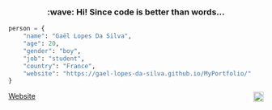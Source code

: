 ﻿<h3 align="center">
    :wave: Hi! Since code is better than words...
</h3>

~~~python
person = {
    "name": "Gaël Lopes Da Silva",
    "age": 20,
    "gender": "boy",
    "job": "student",
    "country": "France",
    "website": "https://gael-lopes-da-silva.github.io/MyPortfolio/"
}
~~~

<a align="left" href="https://gael-lopes-da-silva.github.io/MyPortfolio/">Website</a> <img align="right" style="width:20px;" src="https://media.discordapp.net/attachments/758296682659184640/1093085367571329094/image0-3-19.gif">